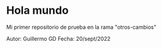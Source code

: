 # Hola mundo
Mi primer repositorio de prueba en la rama "otros-cambios"

Autor: Guillermo GD
Fecha: 20/sept/2022

